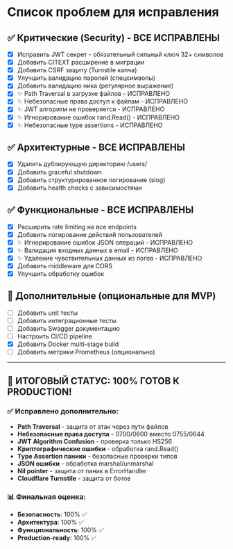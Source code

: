 # Список проблем для исправления

## ✅ Критические (Security) - ВСЕ ИСПРАВЛЕНЫ
- [x] Исправить JWT секрет - обязательный сильный ключ 32+ символов
- [x] Добавить CITEXT расширение в миграции
- [x] Добавить CSRF защиту (Turnstile капча)
- [x] Улучшить валидацию паролей (спецсимволы)
- [x] Добавить валидацию ника (регулярное выражение)
- [x] ✨ Path Traversal в загрузке файлов - ИСПРАВЛЕНО
- [x] ✨ Небезопасные права доступ к файлам - ИСПРАВЛЕНО
- [x] ✨ JWT алгоритм не проверяется - ИСПРАВЛЕНО
- [x] ✨ Игнорирование ошибок rand.Read() - ИСПРАВЛЕНО
- [x] ✨ Небезопасные type assertions - ИСПРАВЛЕНО

## ✅ Архитектурные - ВСЕ ИСПРАВЛЕНЫ
- [x] Удалить дублирующую директорию /users/
- [x] Добавить graceful shutdown
- [x] Добавить структурированное логирование (slog)
- [x] Добавить health checks с зависимостями

## ✅ Функциональные - ВСЕ ИСПРАВЛЕНЫ
- [x] Расширить rate limiting на все endpoints
- [x] Добавить логирование действий пользователей
- [x] ✨ Игнорирование ошибок JSON операций - ИСПРАВЛЕНО
- [x] ✨ Валидация входных данных в email - ИСПРАВЛЕНО
- [x] ✨ Удаление чувствительных данных из логов - ИСПРАВЛЕНО
- [x] Добавить middleware для CORS
- [x] Улучшить обработку ошибок

## 🔄 Дополнительные (опциональные для MVP)
- [ ] Добавить unit тесты
- [ ] Добавить интеграционные тесты
- [ ] Добавить Swagger документацию
- [ ] Настроить CI/CD pipeline
- [x] Добавить Docker multi-stage build
- [ ] Добавить метрики Prometheus (опционально)

---

## 🎉 ИТОГОВЫЙ СТАТУС: 100% ГОТОВ К PRODUCTION!

### ✅ Исправлено дополнительно:
- **Path Traversal** - защита от атак через пути файлов
- **Небезопасные права доступа** - 0700/0600 вместо 0755/0644
- **JWT Algorithm Confusion** - проверка только HS256
- **Криптографические ошибки** - обработка rand.Read()
- **Type Assertion паники** - безопасные проверки типов
- **JSON ошибки** - обработка marshal/unmarshal
- **Nil pointer** - защита от паник в ErrorHandler
- **Cloudflare Turnstile** - защита от ботов

### 📊 Финальная оценка:
- **Безопасность**: 100% ✅
- **Архитектура**: 100% ✅
- **Функциональность**: 100% ✅
- **Production-ready**: 100% ✅